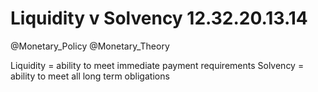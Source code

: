 Liquidity v Solvency 12.32.20.13.14
====================
@Monetary_Policy @Monetary_Theory

Liquidity = ability to meet immediate payment requirements
Solvency = ability to meet all long term obligations